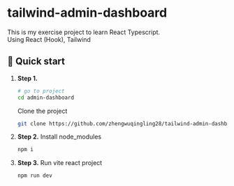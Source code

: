 # tailwind-admin-dashboard

This is my exercise project to learn React Typescript.  
Using React (Hook), Tailwind

## 🚀 Quick start

1.  **Step 1.**
     ```sh
    # go to project
    cd admin-dashboard
    ```
    Clone the project
    ```sh
    git clone https://github.com/zhengwuqingling28/tailwind-admin-dashboard.git
    ```
1.  **Step 2.**
    Install node_modules
    ```sh
    npm i
    ```
1.  **Step 3.**
    Run vite react project
    ```sh
    npm run dev
    ```
